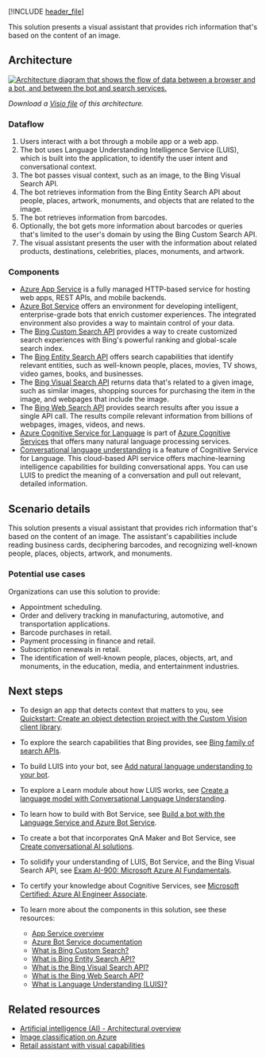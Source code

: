 [!INCLUDE [header_file](../../../includes/sol-idea-header.md)]

This solution presents a visual assistant that provides rich information that's based on the content of an image.

## Architecture

[ ![Architecture diagram that shows the flow of data between a browser and a bot, and between the bot and search services.](_images/visual-assistant.svg)](_images/visual-assistant.svg#lightbox)

*Download a [Visio file](https://arch-center.azureedge.net/visual-assistant.vsdx) of this architecture.*

### Dataflow

1. Users interact with a bot through a mobile app or a web app.
1. The bot uses Language Understanding Intelligence Service (LUIS), which is built into the application, to identify the user intent and conversational context.
1. The bot passes visual context, such as an image, to the Bing Visual Search API.
1. The bot retrieves information from the Bing Entity Search API about people, places, artwork, monuments, and objects that are related to the image.
1. The bot retrieves information from barcodes.
1. Optionally, the bot gets more information about barcodes or queries that's limited to the user's domain by using the Bing Custom Search API.
1. The visual assistant presents the user with the information about related products, destinations, celebrities, places, monuments, and artwork.

### Components

- [Azure App Service](/azure/well-architected/service-guides/app-service-web-apps) is a fully managed HTTP-based service for hosting web apps, REST APIs, and mobile backends.
- [Azure Bot Service](https://azure.microsoft.com/services/bot-services) offers an environment for developing intelligent, enterprise-grade bots that enrich customer experiences. The integrated environment also provides a way to maintain control of your data.
- The [Bing Custom Search API](https://www.microsoft.com/bing/apis/bing-custom-search-api) provides a way to create customized search experiences with Bing's powerful ranking and global-scale search index.
- The [Bing Entity Search API](https://www.microsoft.com/bing/apis/bing-entity-search-api) offers search capabilities that identify relevant entities, such as well-known people, places, movies, TV shows, video games, books, and businesses.
- The [Bing Visual Search API](https://www.microsoft.com/bing/apis/bing-visual-search-api) returns data that's related to a given image, such as similar images, shopping sources for purchasing the item in the image, and webpages that include the image.
- The [Bing Web Search API](https://www.microsoft.com/bing/apis/bing-web-search-api) provides search results after you issue a single API call. The results compile relevant information from billions of webpages, images, videos, and news.
- [Azure Cognitive Service for Language](https://azure.microsoft.com/services/cognitive-services/language-service) is part of [Azure Cognitive Services](https://azure.microsoft.com/services/cognitive-services) that offers many natural language processing services.
- [Conversational language understanding](https://azure.microsoft.com/services/cognitive-services/language-understanding-intelligent-service) is a feature of Cognitive Service for Language. This cloud-based API service offers machine-learning intelligence capabilities for building conversational apps. You can use LUIS to predict the meaning of a conversation and pull out relevant, detailed information.

## Scenario details

This solution presents a visual assistant that provides rich information that's based on the content of an image. The assistant's capabilities include reading business cards, deciphering barcodes, and recognizing well-known people, places, objects, artwork, and monuments.

### Potential use cases

Organizations can use this solution to provide:

- Appointment scheduling.
- Order and delivery tracking in manufacturing, automotive, and transportation applications.
- Barcode purchases in retail.
- Payment processing in finance and retail.
- Subscription renewals in retail.
- The identification of well-known people, places, objects, art, and monuments, in the education, media, and entertainment industries.

## Next steps

- To design an app that detects context that matters to you, see [Quickstart: Create an object detection project with the Custom Vision client library](/azure/cognitive-services/custom-vision-service/quickstarts/object-detection).
- To explore the search capabilities that Bing provides, see [Bing family of search APIs](/bing/search-apis/bing-web-search/bing-api-comparison).
- To build LUIS into your bot, see [Add natural language understanding to your bot](/azure/bot-service/bot-builder-howto-v4-luis).
- To explore a Learn module about how LUIS works, see [Create a language model with Conversational Language Understanding](/training/modules/create-language-model-with-language-understanding).
- To learn how to build with Bot Service, see [Build a bot with the Language Service and Azure Bot Service](/training/modules/build-faq-chatbot-qna-maker-azure-bot-service).
- To create a bot that incorporates QnA Maker and Bot Service, see [Create conversational AI solutions](/training/paths/create-bots-with-the-azure-bot-service).
- To solidify your understanding of LUIS, Bot Service, and the Bing Visual Search API, see [Exam AI-900: Microsoft Azure AI Fundamentals](/certifications/exams/ai-900).
- To certify your knowledge about Cognitive Services, see [Microsoft Certified: Azure AI Engineer Associate](/certifications/azure-ai-engineer).
- To learn more about the components in this solution, see these resources:

  - [App Service overview](/azure/app-service/overview)
  - [Azure Bot Service documentation](/azure/bot-service)
  - [What is Bing Custom Search?](/bing/search-apis/bing-custom-search/overview)
  - [What is Bing Entity Search API?](/bing/search-apis/bing-entity-search/overview)
  - [What is the Bing Visual Search API?](/bing/search-apis/bing-visual-search/overview)
  - [What is the Bing Web Search API?](/bing/search-apis/bing-web-search/overview)
  - [What is Language Understanding (LUIS)?](/azure/cognitive-services/luis/what-is-luis)

## Related resources

- [Artificial intelligence (AI) - Architectural overview](../../data-guide/big-data/ai-overview.md)
- [Image classification on Azure](../../example-scenario/ai/intelligent-apps-image-processing.yml)
- [Retail assistant with visual capabilities](./retail-assistant-or-vacation-planner-with-visual-capabilities.yml)
